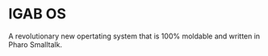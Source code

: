 # IGAB OS

A revolutionary new opertating system that is 100% moldable and written in Pharo Smalltalk. 
